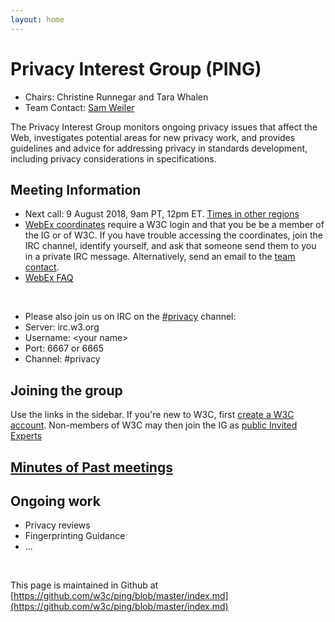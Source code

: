 ```yaml
---
layout: home
---
```


<h1 class="title">Privacy Interest Group (PING)</h1>

* Chairs: Christine Runnegar and Tara Whalen
* Team Contact: [Sam Weiler](mailto:weiler@w3.org)

The Privacy Interest Group monitors ongoing privacy issues that affect the Web, investigates potential areas for new privacy work, and provides guidelines and advice for addressing privacy in standards development, including privacy considerations in specifications.

## Meeting Information
* Next call: 9 August 2018, 9am PT, 12pm ET. 
[Times in other regions](https://www.timeanddate.com/worldclock/converter.html)
* [WebEx coordinates](https://www.w3.org/2018/08/ping-webex.html) require a W3C login and that you be be a member of the IG or of W3C. If you have trouble accessing the coordinates, join the IRC channel, identify yourself, and ask that someone send them to you in a private IRC message.  Alternatively, send an email to the [team contact](mailto:weiler@w3.org).
* [WebEx FAQ](https://www.w3.org/2006/tools/wiki/WebExFAQ)

<br> 

* Please also join us on IRC on the [#privacy](http://irc.w3.org/?channels=privacy) channel:
* Server: irc.w3.org
* Username: &lt;your name&gt;
* Port: 6667 or 6665
* Channel: #privacy

## Joining the group

Use the links in the sidebar.  If you're new to W3C, first [create a W3C account](http://cgi.w3.org/MemberAccess/AccessRequest).  Non-members of W3C may then join the IG as [public Invited Experts](http://www.w3.org/2004/08/invexp)
          
## [Minutes of Past meetings](https://www.w3.org/Privacy/IG/meetings.html)


## Ongoing work
* Privacy reviews
* Fingerprinting Guidance
* ...

<br>

This page is maintained in Github at [https://github.com/w3c/ping/blob/master/index.md](https://github.com/w3c/ping/blob/master/index.md)
